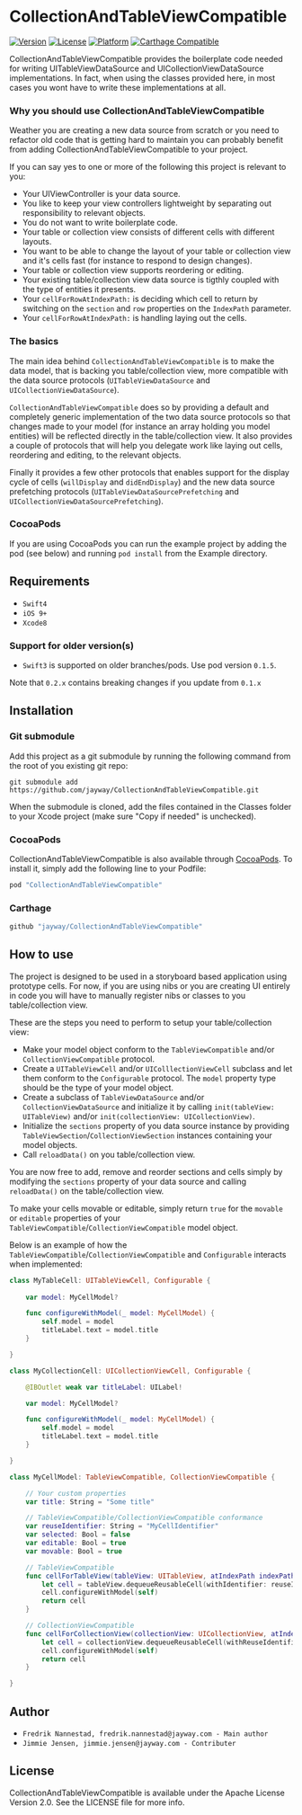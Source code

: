 # CollectionAndTableViewCompatible

[![Version](https://img.shields.io/cocoapods/v/CollectionAndTableViewCompatible.svg?style=flat)](http://cocoapods.org/pods/CollectionAndTableViewCompatible)
[![License](https://img.shields.io/cocoapods/l/CollectionAndTableViewCompatible.svg?style=flat)](http://cocoapods.org/pods/CollectionAndTableViewCompatible)
[![Platform](https://img.shields.io/cocoapods/p/CollectionAndTableViewCompatible.svg?style=flat)](http://cocoapods.org/pods/CollectionAndTableViewCompatible)
[![Carthage Compatible](https://img.shields.io/badge/Carthage-compatible-4BC51D.svg?style=flat)](https://github.com/Carthage/Carthage)

CollectionAndTableViewCompatible provides the boilerplate code needed for writing UITableViewDataSource and UICollectionViewDataSource implementations. In fact, when using the classes provided here, in most cases you wont have to write these implementations at all.

### Why you should use CollectionAndTableViewCompatible

Weather you are creating a new data source from scratch or you need to refactor old code that is getting hard to maintain you can probably benefit from adding CollectionAndTableViewCompatible to your project. 

If you can say yes to one or more of the following this project is relevant to you:

- Your UIViewController is your data source.
- You like to keep your view controllers lightweight by separating out responsibility to relevant objects.
- You do not want to write boilerplate code. 
- Your table or collection view consists of different cells with different layouts.
- You want to be able to change the layout of your table or collection view and it's cells fast (for instance to respond to design changes).
- Your table or collection view supports reordering or editing.
- Your existing table/collection view data source is tigthly coupled with the type of entities it presents. 
- Your `cellForRowAtIndexPath:` is deciding which cell to return by switching on the `section` and `row` properties on the `IndexPath` parameter.
- Your `cellForRowAtIndexPath:` is handling laying out the cells.

### The basics

The main idea behind `CollectionAndTableViewCompatible` is to make the data model, that is backing you table/collection view, more compatible with the data source protocols (`UITableViewDataSource` and `UICollectionViewDataSource`). 

`CollectionAndTableViewCompatible` does so by providing a default and completely generic implementation of the two data source protocols so that changes made to your model (for instance an array holding you model entities) will be reflected directly in the table/collection view. It also provides a couple of protocols that will help you delegate work like laying out cells, reordering and editing, to the relevant objects.

Finally it provides a few other protocols that enables support for the display cycle of cells (`willDisplay` and `didEndDisplay`) and the new data source prefetching protocols (`UITableViewDataSourcePrefetching` and `UICollectionViewDataSourcePrefetching`).

### CocoaPods
If you are using CocoaPods you can run the example project by adding the pod (see below) and running `pod install` from the Example directory.

## Requirements

- `Swift4`
- `iOS 9+`
- `Xcode8`

### Support for older version(s)
- `Swift3` is supported on older branches/pods. Use pod version `0.1.5`.

Note that `0.2.x` contains breaking changes if you update from `0.1.x`

## Installation

### Git submodule

Add this project as a git submodule by running the following command from the root of you existing git repo:

```shell
git submodule add https://github.com/jayway/CollectionAndTableViewCompatible.git
```

When the submodule is cloned, add the files contained in the Classes folder to your Xcode project (make sure "Copy if needed" is unchecked).

### CocoaPods

CollectionAndTableViewCompatible is also available through [CocoaPods](http://cocoapods.org). To install
it, simply add the following line to your Podfile:

```ruby
pod "CollectionAndTableViewCompatible"
```

### Carthage

```ruby
github "jayway/CollectionAndTableViewCompatible"
```

## How to use

The project is designed to be used in a storyboard based application using prototype cells. For now, if you are using nibs or you are creating UI entirely in code you will have to manually register nibs or classes to you table/collection view.

These are the steps you need to perform to setup your table/collection view:

- Make your model object conform to the `TableViewCompatible` and/or `CollectionViewCompatible` protocol. 
- Create a `UITableViewCell` and/or `UIColllectionViewCell` subclass and let them conform to the `Configurable` protocol. The `model` property type should be the type of your model object. 
- Create a subclass of `TableViewDataSource` and/or `CollectionViewDataSource` and initialize it by calling `init(tableView: UITableView)` and/or `init(collectionView: UICollectionView)`.
- Initialize the `sections` property of you data source instance by providing `TableViewSection`/`CollectionViewSection` instances containing your model objects.
- Call `reloadData()` on you table/collection view.

You are now free to add, remove and reorder sections and cells simply by modifying the `sections` property of your data source and calling `reloadData()` on the table/collection view.

To make your cells movable or editable, simply return `true` for the `movable` or `editable` properties of your `TableViewCompatible`/`CollectionViewCompatible` model object.

Below is an example of how the `TableViewCompatible`/`CollectionViewCompatible` and `Configurable` interacts when implemented:

```swift
class MyTableCell: UITableViewCell, Configurable {
    
    var model: MyCellModel?

    func configureWithModel(_ model: MyCellModel) {
        self.model = model
        titleLabel.text = model.title
    }

}

class MyCollectionCell: UICollectionViewCell, Configurable {

    @IBOutlet weak var titleLabel: UILabel!

    var model: MyCellModel?

    func configureWithModel(_ model: MyCellModel) {
        self.model = model
        titleLabel.text = model.title
    }

}

class MyCellModel: TableViewCompatible, CollectionViewCompatible {

    // Your custom properties
    var title: String = "Some title"

    // TableViewCompatible/CollectionViewCompatible conformance
    var reuseIdentifier: String = "MyCellIdentifier"
    var selected: Bool = false
    var editable: Bool = true
    var movable: Bool = true

    // TableViewCompatible
    func cellForTableView(tableView: UITableView, atIndexPath indexPath: IndexPath) -> UITableViewCell {
        let cell = tableView.dequeueReusableCell(withIdentifier: reuseIdentifier, for: indexPath) as! MyTableCell
        cell.configureWithModel(self)
        return cell
    }

    // CollectionViewCompatible
    func cellForCollectionView(collectionView: UICollectionView, atIndexPath indexPath: IndexPath) -> UICollectionViewCell {
        let cell = collectionView.dequeueReusableCell(withReuseIdentifier: reuseIdentifier, for: indexPath) as! MyCollectionCell
        cell.configureWithModel(self)
        return cell
    }

}
```

## Author

- `Fredrik Nannestad, fredrik.nannestad@jayway.com - Main author`
- `Jimmie Jensen, jimmie.jensen@jayway.com - Contributer`

## License

CollectionAndTableViewCompatible is available under the Apache License Version 2.0. See the LICENSE file for more info.
